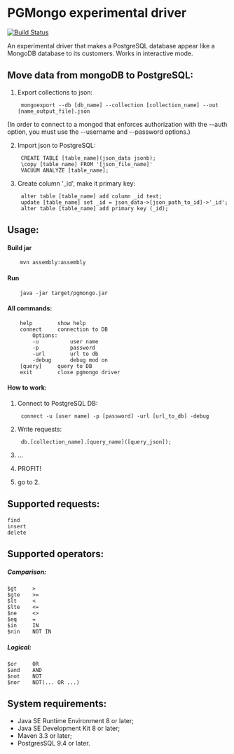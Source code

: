 PGMongo experimental driver
===========================
[![Build Status](https://travis-ci.org/crazzysun/mongo-postgresql.svg)](https://travis-ci.org/crazzysun/mongo-postgresql)

An experimental driver that makes a PostgreSQL database appear like a MongoDB database to its customers.
Works in interactive mode.


Move data from mongoDB to PostgreSQL:
-------------------------------------

1. Export collections to json:

		mongoexport --db [db_name] --collection [collection_name] --out [name_output_file].json
 
 (In order to connect to a mongod that enforces authorization with the --auth option, 
 you must use the --username and --password options.)

2. Import json to PostgreSQL:

 		CREATE TABLE [table_name](json_data jsonb);
		\copy [table_name] FROM '[json_file_name]'
		VACUUM ANALYZE [table_name];

3. Create column '_id', make it primary key:

		alter table [table_name] add column _id text;
		update [table_name] set _id = json_data->[json_path_to_id]->'_id';
		alter table [table_name] add primary key (_id);    

Usage:
-----
#### Build jar

		mvn assembly:assembly

#### Run
		java -jar target/pgmongo.jar

#### All commands:
		help		show help
		connect		connection to DB
			Options:
			-u			user name
			-p			password
			-url		url to db
			-debug		debug mod on
		[query]		query to DB
		exit		close pgmongo driver

#### How to work:

1. Connect to PostgreSQL DB:

		connect -u [user name] -p [password] -url [url_to_db] -debug
			
			
2. Write requests:

		db.[collection_name].[query_name]([query_json]);

3. ...

4. PROFIT!

5. go to 2.

Supported requests:
-------------------

	find
	insert
	delete

Supported operators:
-------------------

##### Comparison:

    $gt		>
    $gte	>=
    $lt		<
    $lte	<=
    $ne		<>
    $eq		=
    $in		IN
    $nin	NOT IN

##### Logical:

    $or 	OR
    $and 	AND
    $not 	NOT
    $nor 	NOT(... OR ...)

System requirements:
-------------------

- Java SE Runtime Environment 8 or later;
- Java SE Development Kit 8 or later;
- Maven 3.3 or later;
- PostgresSQL 9.4 or later.

